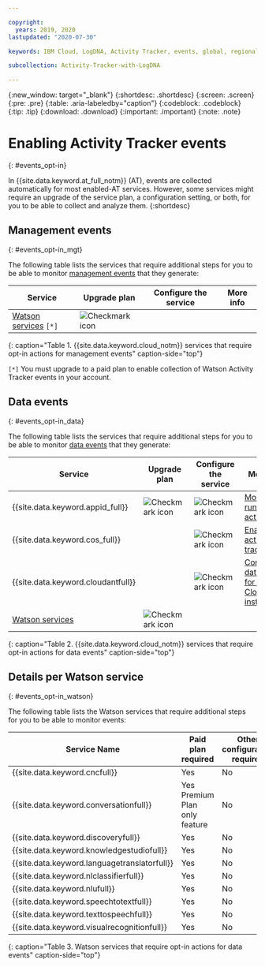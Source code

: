 ```yaml
---

copyright:
  years: 2019, 2020
lastupdated: "2020-07-30"

keywords: IBM Cloud, LogDNA, Activity Tracker, events, global, regional, data, management

subcollection: Activity-Tracker-with-LogDNA

---
```


{:new_window: target="_blank"}
{:shortdesc: .shortdesc}
{:screen: .screen}
{:pre: .pre}
{:table: .aria-labeledby="caption"}
{:codeblock: .codeblock}
{:tip: .tip}
{:download: .download}
{:important: .important}
{:note: .note}


# Enabling Activity Tracker events
{: #events_opt-in}

In {{site.data.keyword.at_full_notm}} (AT), events are collected automatically for most enabled-AT services. However, some services might require an upgrade of the service plan, a configuration setting, or both, for you to be able to collect and analyze them.
{:shortdesc}




## Management events
{: #events_opt-in_mgt}

The following table lists the services that require additional steps for you to be able to monitor [management events](/docs/Activity-Tracker-with-LogDNA?topic=Activity-Tracker-with-LogDNA-event_types#event_types_management) that they generate:

| Service                            | Upgrade plan                       | Configure the service              | More info |
|------------------------------------|------------------------------------|------------------------------------|-----------|
| [Watson services](/docs/Activity-Tracker-with-LogDNA?topic=Activity-Tracker-with-LogDNA-cloud_services#watson_ai) `[*]`    | ![Checkmark icon](../icons/checkmark-icon.svg) |  |   |
{: caption="Table 1. {{site.data.keyword.cloud_notm}} services that require opt-in actions for management events" caption-side="top"}

`[*]` You must upgrade to a paid plan to enable collection of Watson Activity Tracker events in your account.


## Data events
{: #events_opt-in_data}

The following table lists the services that require additional steps for you to be able to monitor [data events](/docs/Activity-Tracker-with-LogDNA?topic=Activity-Tracker-with-LogDNA-event_types#event_types_data) that they generate:

| Service                            | Upgrade plan                       | Configure the service              | More info |
|------------------------------------|------------------------------------|------------------------------------|-----------|
| {{site.data.keyword.appid_full}}   | ![Checkmark icon](../icons/checkmark-icon.svg) | ![Checkmark icon](../icons/checkmark-icon.svg)   | [Monitoring runtime activity](/docs/appid?topic=appid-at-events#at-monitor-runtime-activity)   |
| {{site.data.keyword.cos_full}}     |  | ![Checkmark icon](../icons/checkmark-icon.svg) | [Enable activity tracking](/docs/cloud-object-storage?topic=cloud-object-storage-at#at-console-enable) |
| {{site.data.keyword.cloudantfull}} |  | ![Checkmark icon](../icons/checkmark-icon.svg) | [Configuring data events for an IBM Cloudant instance](/docs/Cloudant?topic=Cloudant-at_events#at_event_configure) |
| [Watson services](/docs/Activity-Tracker-with-LogDNA?topic=Activity-Tracker-with-LogDNA-cloud_services#watson_ai)                    | ![Checkmark icon](../icons/checkmark-icon.svg) |  |   |
{: caption="Table 2. {{site.data.keyword.cloud_notm}} services that require opt-in actions for data events" caption-side="top"}


## Details per Watson service
{: #events_opt-in_watson}

The following table lists the Watson services that require additional steps for you to be able to monitor events:

| Service Name | Paid plan required | Other configuration required | 
| -- | -- | -- |
| {{site.data.keyword.cncfull}} | Yes | No |  
| {{site.data.keyword.conversationfull}} | Yes </br>Premium Plan only feature | No |  
| {{site.data.keyword.discoveryfull}} | Yes | No |  
| {{site.data.keyword.knowledgestudiofull}} | Yes | No |  
| {{site.data.keyword.languagetranslatorfull}} | Yes | No |  
| {{site.data.keyword.nlclassifierfull}} | Yes | No |  
| {{site.data.keyword.nlufull}} | Yes | No |  
| {{site.data.keyword.speechtotextfull}} | Yes | No |  
| {{site.data.keyword.texttospeechfull}} | Yes | No |  
| {{site.data.keyword.visualrecognitionfull}} | Yes | No |  
{: caption="Table 3. Watson services that require opt-in actions for data events" caption-side="top"}


